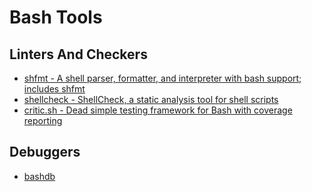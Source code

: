 # Bash Tools

## Linters And Checkers

+ [shfmt - A shell parser, formatter, and interpreter with bash support; includes shfmt](https://github.com/mvdan/sh)
+ [shellcheck - ShellCheck, a static analysis tool for shell scripts](https://github.com/koalaman/shellcheck4)
+ [critic.sh - Dead simple testing framework for Bash with coverage reporting](https://github.com/Checksum/critic.sh)

## Debuggers

+ [bashdb](https://github.com/BashSupport-Pro/bashdb)